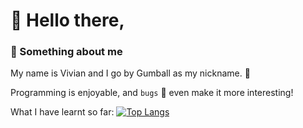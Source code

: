 # :wave: Hello there,
### :speech_balloon: Something about me
My name is Vivian and I go by Gumball as my nickname. :whale:

Programming is enjoyable, and `bugs` :bug: even make it more interesting!

What I have learnt so far: 
[![Top Langs](https://github-readme-stats.vercel.app/api/top-langs/?username=gumball09&layout=compact)](https://github.com/anuraghazra/github-readme-stats)
